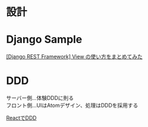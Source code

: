 設計
===

# Django Sample
[[Django REST Framework] View の使い方をまとめてみた](https://note.crohaco.net/2018/django-rest-framework-view/)



# DDD
サーバー側…体験DDDに則る  
フロント側…UIはAtomデザイン、処理はDDDを採用する  

[ReactでDDD](https://github.com/eduardomoroni/react-clean-architecture)